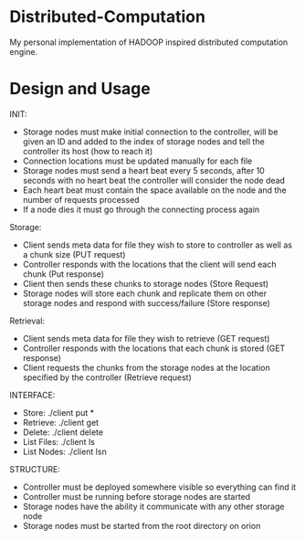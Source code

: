 # Distributed-Computation
My personal implementation of HADOOP inspired distributed computation engine.

# Design and Usage

INIT:
 - Storage nodes must make initial connection to the controller, will be given an ID and added to the index of storage nodes and tell the controller its host (how to reach it)
 - Connection locations must be updated manually for each file
 - Storage nodes must send a heart beat every 5 seconds, after 10 seconds with no heart beat the controller will consider the node dead
 - Each heart beat must contain the space available on the node and the number of requests processed
 - If a node dies it must go through the connecting process again
 
Storage:
 - Client sends meta data for file they wish to store to controller as well as a chunk size (PUT request)
 - Controller responds with the locations that the client will send each chunk (Put response)
 - Client then sends these chunks to storage nodes (Store Request)
 - Storage nodes will store each chunk and replicate them on other storage nodes and respond with success/failure (Store response)
  
Retrieval:
 - Client sends meta data for file they wish to retrieve (GET request)
 - Controller responds with the locations that each chunk is stored (GET response)
 - Client requests the chunks from the storage nodes at the location specified by the controller (Retrieve request)

INTERFACE:
 - Store: ./client put <file> <chunk size>*
 - Retrieve: ./client get <file>
 - Delete: ./client delete <file>
 - List Files: ./client ls
 - List Nodes: ./client lsn
 
STRUCTURE:
 - Controller must be deployed somewhere visible so everything can find it
 - Controller must be running before storage nodes are started
 - Storage nodes have the ability it communicate with any other storage node
 - Storage nodes must be started from the root directory on orion
